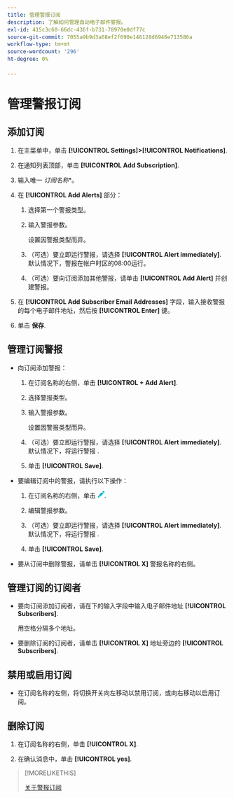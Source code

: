 ```yaml
---
title: 管理警报订阅
description: 了解如何管理自动电子邮件警报。
exl-id: 415c3c60-66dc-436f-b731-78970e0df77c
source-git-commit: 7055a9b9d3a68ef2f690e146128d6946e713586a
workflow-type: tm+mt
source-wordcount: '296'
ht-degree: 0%

---
```


# 管理警报订阅

## 添加订阅

1. 在主菜单中，单击 **[!UICONTROL Settings]>[!UICONTROL Notifications]**.

1. 在通知列表顶部，单击 **[!UICONTROL Add Subscription]**.

1. 输入唯一 *订阅名称**。

1. 在 **[!UICONTROL Add Alerts]** 部分：

   1. 选择第一个警报类型。

   1. 输入警报参数。

      设置因警报类型而异。

   1. （可选）要立即运行警报，请选择 **[!UICONTROL Alert immediately]**. 默认情况下，警报在帐户时区的08:00运行。

   1. （可选）要向订阅添加其他警报，请单击 **[!UICONTROL Add Alert]** 并创建警报。

1. 在 **[!UICONTROL Add Subscriber Email Addresses]** 字段，输入接收警报的每个电子邮件地址，然后按 **[!UICONTROL Enter]** 键。

1. 单击 **保存**.

## 管理订阅警报

* 向订阅添加警报：

   1. 在订阅名称的右侧，单击 **[!UICONTROL + Add Alert]**.

   1. 选择警报类型。

   1. 输入警报参数。

      设置因警报类型而异。

   1. （可选）要立即运行警报，请选择 **[!UICONTROL Alert immediately]**. 默认情况下，将运行警报 <!-- at what time? -->.

   1. 单击 **[!UICONTROL Save]**.

* 要编辑订阅中的警报，请执行以下操作：

   1. 在订阅名称的右侧，单击 ![编辑](/help/dsp/assets/edit.png).

   1. 编辑警报参数。

   1. （可选）要立即运行警报，请选择 **[!UICONTROL Alert immediately]**. 默认情况下，将运行警报 <!-- at what time? -->.

   1. 单击 **[!UICONTROL Save]**.

* 要从订阅中删除警报，请单击 **[!UICONTROL X]** 警报名称的右侧。

## 管理订阅的订阅者

* 要向订阅添加订阅者，请在下的输入字段中输入电子邮件地址 **[!UICONTROL Subscribers]**.

   用空格分隔多个地址。

* 要删除订阅的订阅者，请单击 **[!UICONTROL X]** 地址旁边的 **[!UICONTROL Subscribers]**.

## 禁用或启用订阅

* 在订阅名称的左侧，将切换开关向左移动以禁用订阅，或向右移动以启用订阅。

## 删除订阅

1. 在订阅名称的右侧，单击 **[!UICONTROL X]**.

1. 在确认消息中，单击 **[!UICONTROL yes]**.

>[!MORELIKETHIS]
>
>[关于警报订阅](alerts-about.md)
